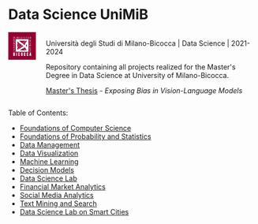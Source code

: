 # Data Science UniMiB

<div style="display: flex; align-items: flex-start;">
    <div style="width: 100px;">
        <img src="./images/unimib-bordeaux.jpg" alt="UnimibLogo">
    </div>
    <div style="margin-left: 20px;">
        <p>Università degli Studi di Milano-Bicocca | Data Science | 2021-2024</p>
        <p>Repository containing all projects realized for the Master's Degree in Data Science at University of Milano-Bicocca.</p>
        <p><a href="/Master's%20Thesis/">Master's Thesis</a> - <i>Exposing Bias in Vision-Language Models</i></p>
    </div>
</div>

Table of Contents:

- [Foundations of Computer Science](/Foundations%20of%20Computer%20Science/)
- [Foundations of Probability and Statistics](/Foundations%20of%20Probability%20and%20Statistics/)
- [Data Management](/Data%20Management/)
- [Data Visualization](/Data%20Visualization/)
- [Machine Learning](/Machine%20Learning/)
- [Decision Models](/Decision%20Models/)
- [Data Science Lab](/Data%20Science%20Lab/)
- [Financial Market Analytics](/Financial%20Market%20Analytics/)
- [Social Media Analytics](/Social%20Media%20Analytics/)
- [Text Mining and Search](/Text%20Mining%20and%20Search/)
- [Data Science Lab on Smart Cities](/Data%20Science%20Lab%20on%20Smart%20Cities/)